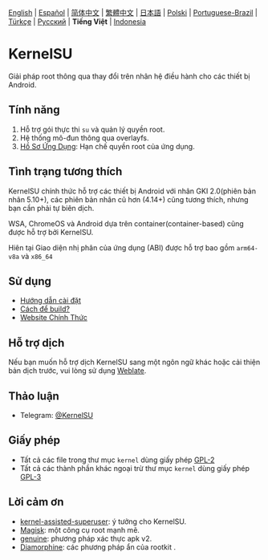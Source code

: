 [English](README.md) | [Español](README_ES.md) | [简体中文](README_CN.md) | [繁體中文](README_TW.md) | [日本語](README_JP.md) | [Polski](README_PL.md) | [Portuguese-Brazil](README_PT-BR.md) | [Türkçe](README_TR.md) | [Русский](README_RU.md) | **Tiếng Việt** | [Indonesia](README_ID.md)

# KernelSU

Giải pháp root thông qua thay đổi trên nhân hệ điều hành cho các thiết bị Android.

## Tính năng

1. Hỗ trợ gói thực thi `su` và quản lý quyền root.
2. Hệ thống mô-đun thông qua overlayfs.
3. [Hồ Sơ Ứng Dụng](https://kernelsu.org/guide/app-profile.html): Hạn chế quyền root của ứng dụng.

## Tình trạng tương thích

KernelSU chính thức hỗ trợ các thiết bị Android với nhân GKI 2.0(phiên bản nhân 5.10+), các phiên bản nhân cũ hơn (4.14+) cũng tương thích, nhưng bạn cần phải tự biên dịch.

WSA, ChromeOS và Android dựa trên container(container-based) cũng được hỗ trợ bởi KernelSU.

Hiên tại Giao diện nhị phân của ứng dụng (ABI) được hỗ trợ bao gồm `arm64-v8a` và `x86_64`

## Sử dụng

- [Hướng dẫn cài đặt](https://kernelsu.org/vi_VN/guide/installation.html)
- [Cách để build?](https://kernelsu.org/vi_VN/guide/how-to-build.html)
- [Website Chính Thức](https://kernelsu.org/vi_VN/)

## Hỗ trợ dịch

Nếu bạn muốn hỗ trợ dịch KernelSU sang một ngôn ngữ khác hoặc cải thiện bản dịch trước, vui lòng sử dụng [Weblate](https://hosted.weblate.org/engage/kernelsu/).

## Thảo luận

- Telegram: [@KernelSU](https://t.me/KernelSU)

## Giấy phép

- Tất cả các file trong thư mục `kernel` dùng giấy phép [GPL-2](https://www.gnu.org/licenses/old-licenses/gpl-2.0.en.html)
- Tất cả các thành phần khác ngoại trừ thư mục `kernel` dùng giấy phép [GPL-3](https://www.gnu.org/licenses/gpl-3.0.html)

## Lời cảm ơn

- [kernel-assisted-superuser](https://git.zx2c4.com/kernel-assisted-superuser/about/): ý tưởng cho KernelSU.
- [Magisk](https://github.com/topjohnwu/Magisk): một công cụ root mạnh mẽ.
- [genuine](https://github.com/brevent/genuine/): phương pháp xác thực apk v2.
- [Diamorphine](https://github.com/m0nad/Diamorphine): các phương pháp ẩn của rootkit .
